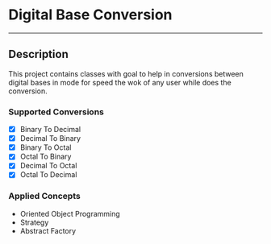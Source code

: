 # Digital Base Conversion
___
## Description
This project contains classes with goal to help in conversions between digital bases in mode for speed the wok of any user while does the conversion.

### Supported Conversions

- [X] Binary To Decimal
- [X] Decimal To Binary
- [X] Binary To Octal
- [X] Octal To Binary
- [X] Decimal To Octal
- [X] Octal To Decimal

### Applied Concepts

- Oriented Object Programming
- Strategy
- Abstract Factory

